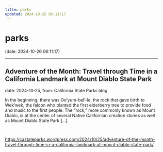 ```yaml
---
title: parks
updated: 2024-10-26 06:11:17
---
```


# parks

(date: 2024-10-26 06:11:17)

---

## Adventure of the Month: Travel through Time in a California Landmark at Mount Diablo State Park

date: 2024-10-25, from: California State Parks blog

In the beginning, there was Oo’yum-bel’-le, the rock that gave birth to Wek’wek, the falcon who planted the first elderberry tree to provide food and music to the first people. The “rock,” more commonly known as Mount Diablo, is at the center of several Native Californian creation stories as well as Mount Diablo State Park [&#8230;] 

<br> 

<https://castateparks.wordpress.com/2024/10/25/adventure-of-the-month-travel-through-time-in-a-california-landmark-at-mount-diablo-state-park/>

